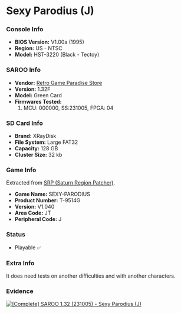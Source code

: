 # Sexy Parodius (J)

### Console Info

- <b>BIOS Version:</b> V1.00a (1995)
- <b>Region:</b> US - NTSC
- <b>Model:</b> HST-3220 (Black - Tectoy)

### SAROO Info

- <b>Vendor:</b> [Retro Game Paradise Store](https://s.click.aliexpress.com/e/_DlEfAgf)
- <b>Version:</b> 1.32F
- <b>Model:</b> Green Card
- <b>Firmwares Tested:</b>
  1. MCU: 000000, SS:231005, FPGA: 04

### SD Card Info

- <b>Brand:</b> XRayDisk
- <b>File System:</b> Large FAT32
- <b>Capacity:</b> 128 GB
- <b>Cluster Size:</b> 32 kb

### Game Info

Extracted from [SRP (Saturn Region Patcher)](https://segaxtreme.net/resources/saturn-region-patcher.81/download).

- <b>Game Name:</b> SEXY-PARODIUS
- <b>Product Number:</b> T-9514G
- <b>Version:</b> V1.040
- <b>Area Code:</b> JT
- <b>Peripheral Code:</b> J

### Status

- Playable :white_check_mark:

### Extra Info

It does need tests on another difficulties and with another characters.

### Evidence

[![[Complete] SAROO 1.32 (231005) - Sexy Parodius (J)](https://img.youtube.com/vi/obhZeSNKE-o/0.jpg)](https://www.youtube.com/watch?v=obhZeSNKE-o)
